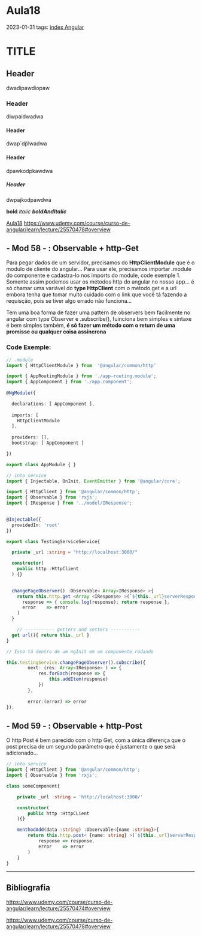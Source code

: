 # Aula18
2023-01-31
tags: [index Angular](../index%20Angular.md)

# TITLE
## Header

dwadipawdiopaw

### Header

diwpaidwadwa

#### Header

dwap´dṕlwadwa

#### Header

dpawkodpkawdwa

##### Header

dwpajkodpawdwa

**bold**
*italic*
***boldAndItalic***

[Aula18](Aula18.md)
https://www.udemy.com/course/curso-de-angular/learn/lecture/25570478#overview

## - Mod 58 - : Observable + http-Get

Para pegar dados de um servidor, precisamos do **HttpClientModule** que é o modulo de cliente do angular... Para usar ele, precisamos importar .module do componente e cadastra-lo nos imports do module, code exemple 1. Somente assim podemos usar os métodos http do angular no nosso app... é só chamar uma variável do **type HttpClient** com o método get e a url embora tenha que tomar muito cuidado com o link que você tá fazendo a requisção, pois se tiver algo errado não funciona... 

Tem uma boa forma de fazer uma pattern de observers bem facilmente no angular com type Observer e .subscribe(), fuinciona bem simples e sintaxe é bem simples também, **é só fazer um método com o return de uma promisse ou qualquer coisa assíncrona**

### Code Exemple:


~~~ts
// .module
import { HttpClientModule } from  '@angular/common/http'

import { AppRoutingModule } from './app-routing.module';
import { AppComponent } from './app.component';
  
@NgModule({

  declarations: [ AppComponent ],
  
  imports: [
    HttpClientModule
  ],
  
  providers: [],
  bootstrap: [ AppComponent ]

})

export class AppModule { }
~~~

~~~ts
// into service
import { Injectable, OnInit, EventEmitter } from '@angular/core';

import { HttpClient } from '@angular/common/http';
import { Observable } from 'rxjs';
import { IResponse } from '../model/IResponse';

  
@Injectable({
  providedIn: 'root'
})

export class TestingServiceService{

  private _url :string = "http://localhost:3000/"

  constructor(
    public http :HttpClient
  ) {}

  
  changePageObserver() :Observable< Array<IResponse> >{
    return this.http.get <Array <IResponse> >(`${this._url}serverResponse`).pipe(
      response => { console.log(response); return response },
      error    => error
    )
  }

	// ----------- getters and setters -----------
  get url(){ return this._url }
}
~~~

~~~ts
// Isso tá dentro de um ngInit em um componente rodando

this.testingService.changePageObserver().subscribe({
		next: (res: Array<IResponse> ) => {
			res.forEach(response => {
				this.addItem(response)
			})
		},
		
		error:(error) => error
});
~~~


## - Mod 59 - : Observable + http-Post

O http Post é bem parecido com o http Get, com a única diferença que o post precisa de um segundo parâmetro que é justamente o que será adicionado...

~~~ts
// into service
import { HttpClient } from '@angular/common/http';
import { Observable } from 'rxjs';

class someComponent{

	private _url :string = 'http://localhost:3000/'

	constructor(
		public http :HttpCLient
	){}

	menthodAdd(data :string) :Observable<{name :string}>{
		return this.http.post< {name: string} >(`${this._url}serverResponse`,{ name: data }).pipe(
			response => response,
			error    => error
		)
	}
}
~~~

-----------------------------------------------
## Bibliografia

https://www.udemy.com/course/curso-de-angular/learn/lecture/25570474#overview

https://www.udemy.com/course/curso-de-angular/learn/lecture/25570478#overview